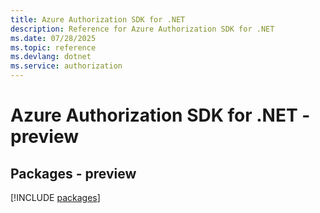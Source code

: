 ```yaml
---
title: Azure Authorization SDK for .NET
description: Reference for Azure Authorization SDK for .NET
ms.date: 07/28/2025
ms.topic: reference
ms.devlang: dotnet
ms.service: authorization
---
```

# Azure Authorization SDK for .NET - preview
## Packages - preview
[!INCLUDE [packages](authorization-index.md)]